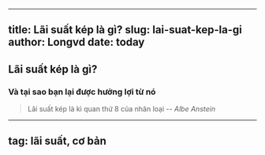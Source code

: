 
---
title: Lãi suất kép là gì?
slug: lai-suat-kep-la-gi
author: Longvd
date: today
---

## Lãi suất kép là gì? 
### Và tại sao bạn lại được hưởng lợi từ nó
> Lãi suất kép là kì quan thứ 8 của nhân loại 
> -- <cite>Albe Anstein </cite>
---
tag: lãi suất, cơ bản
---